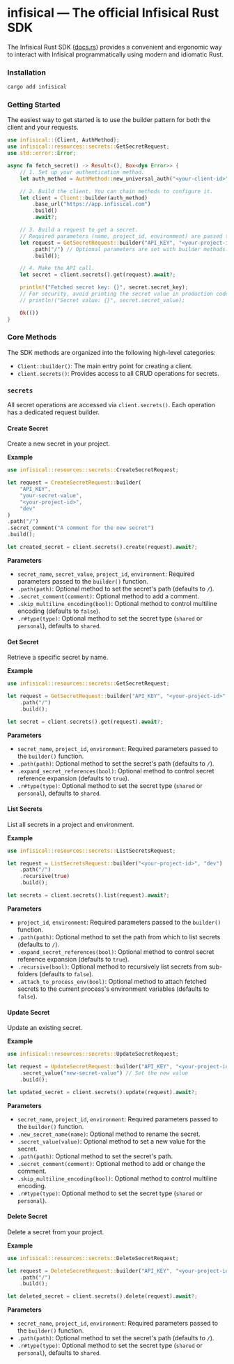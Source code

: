 # infisical — The official Infisical Rust SDK

The Infisical Rust SDK ([docs.rs](https://docs.rs/infisical)) provides a convenient and ergonomic way to interact with Infisical programmatically using modern and idiomatic Rust.

### Installation

```bash
cargo add infisical
```

### Getting Started

The easiest way to get started is to use the builder pattern for both the client and your requests.

```rust
use infisical::{Client, AuthMethod};
use infisical::resources::secrets::GetSecretRequest;
use std::error::Error;

async fn fetch_secret() -> Result<(), Box<dyn Error>> {
    // 1. Set up your authentication method.
    let auth_method = AuthMethod::new_universal_auth("<your-client-id>", "<your-client-secret>");

    // 2. Build the client. You can chain methods to configure it.
    let client = Client::builder(auth_method)
        .base_url("https://app.infisical.com")
        .build()
        .await?;

    // 3. Build a request to get a secret.
    // Required parameters (name, project_id, environment) are passed to `builder()`.
    let request = GetSecretRequest::builder("API_KEY", "<your-project-id>", "dev")
        .path("/") // Optional parameters are set with builder methods.
        .build();

    // 4. Make the API call.
    let secret = client.secrets().get(request).await?;

    println!("Fetched secret key: {}", secret.secret_key);
    // For security, avoid printing the secret value in production code!
    // println!("Secret value: {}", secret.secret_value);

    Ok(())
}
```

### Core Methods

The SDK methods are organized into the following high-level categories:

- `Client::builder()`: The main entry point for creating a client.
- `client.secrets()`: Provides access to all CRUD operations for secrets.

### `secrets`

All secret operations are accessed via `client.secrets()`. Each operation has a dedicated request builder.

#### Create Secret

Create a new secret in your project.

**Example**

```rust
use infisical::resources::secrets::CreateSecretRequest;

let request = CreateSecretRequest::builder(
    "API_KEY",
    "your-secret-value",
    "<your-project-id>",
    "dev"
)
.path("/")
.secret_comment("A comment for the new secret")
.build();

let created_secret = client.secrets().create(request).await?;
```

**Parameters**

- `secret_name`, `secret_value`, `project_id`, `environment`: Required parameters passed to the `builder()` function.
- `.path(path)`: Optional method to set the secret's path (defaults to `/`).
- `.secret_comment(comment)`: Optional method to add a comment.
- `.skip_multiline_encoding(bool)`: Optional method to control multiline encoding (defaults to `false`).
- `.r#type(type)`: Optional method to set the secret type (`shared` or `personal`), defaults to `shared`.

#### Get Secret

Retrieve a specific secret by name.

**Example**

```rust
use infisical::resources::secrets::GetSecretRequest;

let request = GetSecretRequest::builder("API_KEY", "<your-project-id>", "dev")
    .path("/")
    .build();

let secret = client.secrets().get(request).await?;
```

**Parameters**

- `secret_name`, `project_id`, `environment`: Required parameters passed to the `builder()` function.
- `.path(path)`: Optional method to set the secret's path (defaults to `/`).
- `.expand_secret_references(bool)`: Optional method to control secret reference expansion (defaults to `true`).
- `.r#type(type)`: Optional method to set the secret type (`shared` or `personal`), defaults to `shared`.

#### List Secrets

List all secrets in a project and environment.

**Example**

```rust
use infisical::resources::secrets::ListSecretsRequest;

let request = ListSecretsRequest::builder("<your-project-id>", "dev")
    .path("/")
    .recursive(true)
    .build();

let secrets = client.secrets().list(request).await?;
```

**Parameters**

- `project_id`, `environment`: Required parameters passed to the `builder()` function.
- `.path(path)`: Optional method to set the path from which to list secrets (defaults to `/`).
- `.expand_secret_references(bool)`: Optional method to control secret reference expansion (defaults to `true`).
- `.recursive(bool)`: Optional method to recursively list secrets from sub-folders (defaults to `false`).
- `.attach_to_process_env(bool)`: Optional method to attach fetched secrets to the current process's environment variables (defaults to `false`).

#### Update Secret

Update an existing secret.

**Example**

```rust
use infisical::resources::secrets::UpdateSecretRequest;

let request = UpdateSecretRequest::builder("API_KEY", "<your-project-id>", "dev")
    .secret_value("new-secret-value") // Set the new value
    .build();

let updated_secret = client.secrets().update(request).await?;
```

**Parameters**

- `secret_name`, `project_id`, `environment`: Required parameters passed to the `builder()` function.
- `.new_secret_name(name)`: Optional method to rename the secret.
- `.secret_value(value)`: Optional method to set a new value for the secret.
- `.path(path)`: Optional method to set the secret's path.
- `.secret_comment(comment)`: Optional method to add or change the comment.
- `.skip_multiline_encoding(bool)`: Optional method to control multiline encoding.
- `.r#type(type)`: Optional method to set the secret type (`shared` or `personal`).

#### Delete Secret

Delete a secret from your project.

**Example**

```rust
use infisical::resources::secrets::DeleteSecretRequest;

let request = DeleteSecretRequest::builder("API_KEY", "<your-project-id>", "dev")
    .path("/")
    .build();

let deleted_secret = client.secrets().delete(request).await?;
```

**Parameters**

- `secret_name`, `project_id`, `environment`: Required parameters passed to the `builder()` function.
- `.path(path)`: Optional method to set the secret's path (defaults to `/`).
- `.r#type(type)`: Optional method to set the secret type (`shared` or `personal`), defaults to `shared`.
